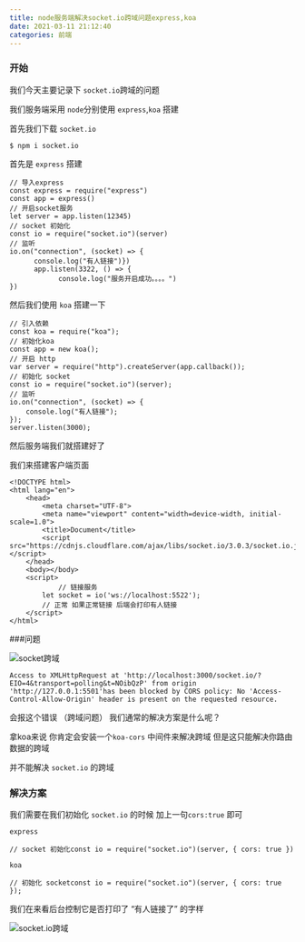 ```yaml
---
title: node服务端解决socket.io跨域问题express,koa
date: 2021-03-11 21:12:40
categories: 前端
---
```


### 开始

我们今天主要记录下 `socket.io`跨域的问题

我们服务端采用 `node`分别使用 `express`,`koa` 搭建

首先我们下载 `socket.io`

```
$ npm i socket.io
```
首先是 `express` 搭建
```
// 导入express 
const express = require("express")
const app = express()
// 开启socket服务
let server = app.listen(12345)
// socket 初始化
const io = require("socket.io")(server)
// 监听
io.on("connection", (socket) => {   
      console.log("有人链接")})
      app.listen(3322, () => {    
            console.log("服务开启成功。。。。")
})
```

然后我们使用 `koa` 搭建一下

```
// 引入依赖
const koa = require("koa");
// 初始化koa
const app = new koa();
// 开启 http 
var server = require("http").createServer(app.callback());
// 初始化 socket
const io = require("socket.io")(server);
// 监听
io.on("connection", (socket) => {
    console.log("有人链接");
});
server.listen(3000);
```
然后服务端我们就搭建好了

我们来搭建客户端页面

```
<!DOCTYPE html>
<html lang="en">
    <head>
        <meta charset="UTF-8">
        <meta name="viewport" content="width=device-width, initial-scale=1.0">
        <title>Document</title>
        <script src="https://cdnjs.cloudflare.com/ajax/libs/socket.io/3.0.3/socket.io.js"></script>
    </head>
    <body></body>
    <script>
    		// 链接服务
        let socket = io('ws://localhost:5522');
        // 正常 如果正常链接 后端会打印有人链接
    </script>
</html>
```

###问题

![socket跨域](https://upload-images.jianshu.io/upload_images/10024246-a68783408dd6e02c.png?imageMogr2/auto-orient/strip%7CimageView2/2/w/1240)

```
Access to XMLHttpRequest at 'http://localhost:3000/socket.io/?EIO=4&transport=polling&t=NOibQzP' from origin 'http://127.0.0.1:5501'has been blocked by CORS policy: No 'Access-Control-Allow-Origin' header is present on the requested resource.
```
会报这个错误 （跨域问题） 我们通常的解决方案是什么呢？

拿koa来说 你肯定会安装一个`koa-cors` 中间件来解决跨域 但是这只能解决你路由数据的跨域

并不能解决 `socket.io` 的跨域

### 解决方案

我们需要在我们初始化 `socket.io` 的时候 加上一句`cors:true` 即可

`express`
```
// socket 初始化const io = require("socket.io")(server, { cors: true })
```
`koa`

```
// 初始化 socketconst io = require("socket.io")(server, { cors: true });
```

我们在来看后台控制它是否打印了 “有人链接了” 的字样

![socket.io跨域](https://upload-images.jianshu.io/upload_images/10024246-7611ff2c7418befa.png?imageMogr2/auto-orient/strip%7CimageView2/2/w/1240)
